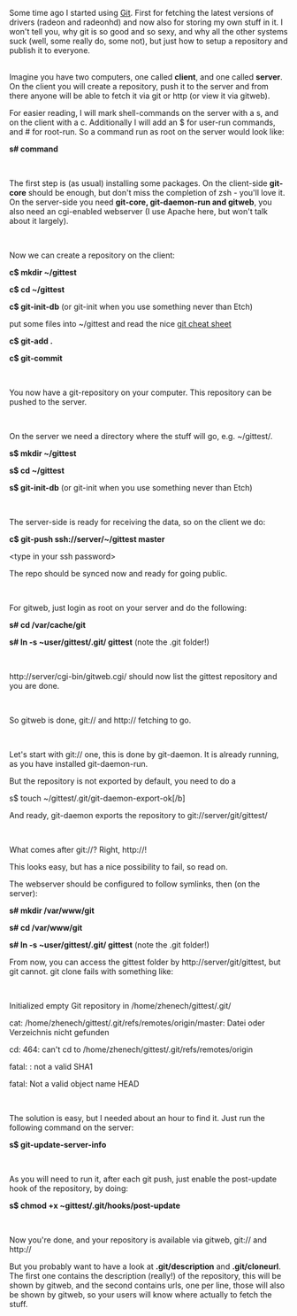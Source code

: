 <html><body><p>Some time ago I started using <a href="http://git.or.cz/" taget="_blank">Git</a>. First for fetching the latest versions of drivers (radeon and radeonhd) and now also for storing my own stuff in it. I won't tell you, why git is so good and so sexy, and why all the other systems suck (well, some really do, some not), but just how to setup a repository and publish it to everyone.<br>

<br>

Imagine you have two computers, one called <strong>client</strong>, and one called <strong>server</strong>. On the client you will create a repository, push it to the server and from there anyone will be able to fetch it via git or http (or view it via gitweb).<br>

For easier reading, I will mark shell-commands on the server with a s, and on the client with a c. Additionally I will add an $ for user-run commands, and # for root-run. So a command run as root on the server would look like:<br>

<strong>s# command</strong><br>

<br>

The first step is (as usual) installing some packages. On the client-side <strong>git-core</strong> should be enough, but don't miss the completion of zsh - you'll love it. On the server-side you need <strong>git-core, git-daemon-run and gitweb</strong>, you also need an cgi-enabled webserver (I use Apache here, but won't talk about it largely).<br>

<br>

Now we can create a repository on the client:<br>

<strong>c$ mkdir ~/gittest</strong><br>

<strong>c$ cd ~/gittest</strong><br>

<strong>c$ git-init-db</strong> (or git-init when you use something never than Etch)<br>

put some files into ~/gittest and read the nice <a href="http://zrusin.blogspot.com/2007/09/git-cheat-sheet.html" target="_blank">git cheat sheet</a><br>

<strong>c$ git-add .</strong><br>

<strong>c$ git-commit</strong><br>

<br>

You now have a git-repository on your computer. This repository can be pushed to the server.<br>

<br>

On the server we need a directory where the stuff will go, e.g. ~/gittest/.<br>

<strong>s$ mkdir ~/gittest</strong><br>

<strong>s$ cd ~/gittest</strong><br>

<strong>s$ git-init-db</strong> (or git-init when you use something never than Etch)<br>

<br>

The server-side is ready for receiving the data, so on the client we do:<br>

<strong>c$ git-push ssh://server/~/gittest master</strong><br>

&lt;type in your ssh password&gt;<br>

The repo should be synced now and ready for going public.<br>

<br>

For gitweb, just login as root on your server and do the following:<br>

<strong>s# cd /var/cache/git</strong><br>

<strong>s# ln -s ~user/gittest/.git/ gittest</strong> (note the .git folder!)<br>

<br>

http://server/cgi-bin/gitweb.cgi/ should now list the gittest repository and you are done.<br>

<br>

So gitweb is done, git:// and http:// fetching to go.<br>

<br>

Let's start with git:// one, this is done by git-daemon. It is already running, as you have installed git-daemon-run.<br>

But the repository is not exported by default, you need to do a <br>

s$ touch ~/gittest/.git/git-daemon-export-ok[/b]<br>

And ready, git-daemon exports the repository to git://server/git/gittest/<br>

<br>

What comes after git://? Right, http://!<br>

This looks easy, but has a nice possibility to fail, so read on.<br>

The webserver should be configured to follow symlinks, then (on the server):<br>

<strong>s# mkdir /var/www/git</strong><br>

<strong>s# cd /var/www/git</strong><br>

<strong>s# ln -s ~user/gittest/.git/ gittest</strong> (note the .git folder!)<br>

From now, you can access the gittest folder by http://server/git/gittest, but git cannot. git clone fails with something like:<br>

<br>

Initialized empty Git repository in /home/zhenech/gittest/.git/<br>

cat: /home/zhenech/gittest/.git/refs/remotes/origin/master: Datei oder Verzeichnis nicht gefunden<br>

cd: 464: can't cd to /home/zhenech/gittest/.git/refs/remotes/origin<br>

fatal: : not a valid SHA1<br>

fatal: Not a valid object name HEAD<br>

<br>

The solution is easy, but I needed about an hour to find it. Just run the following command on the server:<br>

<strong>s$ git-update-server-info</strong><br>

<br>

As you will need to run it, after each git push, just enable the post-update hook of the repository, by doing:<br>

<strong>s$ chmod +x ~gittest/.git/hooks/post-update</strong><br>

<br>

Now you're done, and your repository is available via gitweb, git:// and http://<br>

But you probably want to have a look at <strong>.git/description</strong> and <strong>.git/cloneurl</strong>. The first one contains the description (really!) of the repository, this will be shown by gitweb, and the second contains urls, one per line, those will also be shown by gitweb, so your users will know where actually to fetch the stuff.</p></body></html>